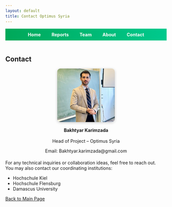 ```yaml
---
layout: default
title: Contact Optimus Syria
---
```


<div style="text-align:center; background:linear-gradient(90deg, #00a859, #00c98d); padding:10px;">
  <a href="index.html" style="color:white; margin:0 15px; font-weight:bold; text-decoration:none;">Home</a>
  <a href="week1.html" style="color:white; margin:0 15px; font-weight:bold; text-decoration:none;">Reports</a>
  <a href="team.html" style="color:white; margin:0 15px; font-weight:bold; text-decoration:none;">Team</a>
  <a href="about.html" style="color:white; margin:0 15px; font-weight:bold; text-decoration:none;">About</a>
  <a href="contact.html" style="color:white; margin:0 15px; font-weight:bold; text-decoration:none;">Contact</a>
</div>

<br>

<link rel="stylesheet" href="assets/style.css">

<h2>Contact</h2>

<div style="text-align: center; margin-bottom: 20px;">
  <img src="assets/contact-photo.jpg" alt="Bakhtyar Karimzade" style="width:180px; border-radius: 10px; box-shadow: 0 2px 8px rgba(0,0,0,0.2);">
  <p style="margin-top: 10px;"><p><b>Bakhtyar Karimzada</b><br><br>Head of Project – Optimus Syria</p> Email: Bakhtyar.karimzada@gmail.com  
</div>


For any technical inquiries or collaboration ideas, feel free to reach out.  
You may also contact our coordinating institutions:

- Hochschule Kiel
- Hochschule Flensburg  
- Damascus University
  
[Back to Main Page](index.md)

<style>
footer { display: none; }
</style>

